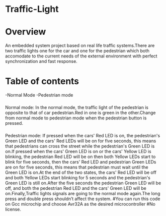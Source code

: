 # Traffic-Light
# Overview
An embedded system project based on real life traffic systems.There are two traffic lights one for the car and one for the pedestrian which both accomodate to the current needs of the external environment with perfect synchronization and fast response.
# Table of contents
-Normal Mode
-Pedestrian mode
###
Normal mode:
In the normal mode, the traffic light of the pedestrian is opposite to that of car pedestrian.Red in one is green in the other.Change from normal mode to pedestrian mode when the pedestrian button is pressed.
###
Pedestrian mode:
If pressed when the cars' Red LED is on, the pedestrian's Green LED and the cars' Red LEDs will be on for five seconds, this means that pedestrians can cross the street while the pedestrian's Green LED is on.If pressed when the cars' Green LED is on or the cars' Yellow LED is blinking, the pedestrian Red LED will be on then both Yellow LEDs start to blink for five seconds, then the cars' Red LED and pedestrian Green LEDs are on for five seconds, this means that pedestrian must wait until the Green LED is on.At the end of the two states, the cars' Red LED will be off and both Yellow LEDs start blinking for 5 seconds and the pedestrian's Green LED is still on.After the five seconds the pedestrian Green LED will be off, and both the pedestrian Red LED and the cars' Green LED will be on.Finally,Traffic lights signals are going to the normal mode again.The long press and double press shouldn’t affect the system.
#You can run this code on Gcc microchip and choose Avr32A as the desired microcontroller
#No license.
